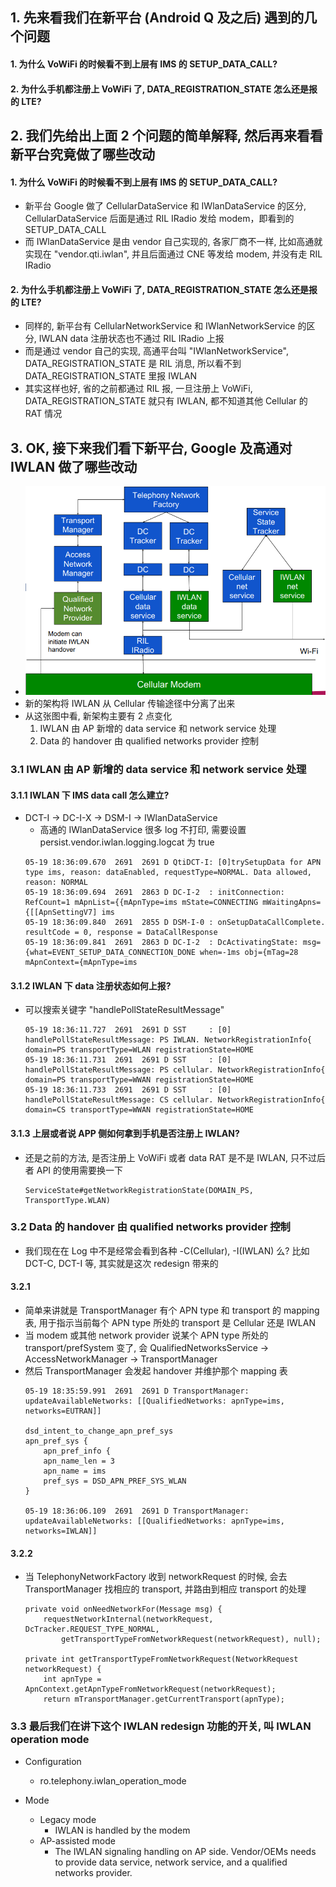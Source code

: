 ## 1. 先来看我们在新平台 (Android Q 及之后) 遇到的几个问题
#### 1. 为什么 VoWiFi 的时候看不到上层有 IMS 的 SETUP_DATA_CALL?

#### 2. 为什么手机都注册上 VoWiFi 了, DATA_REGISTRATION_STATE 怎么还是报的 LTE?

## 2. 我们先给出上面 2 个问题的简单解释, 然后再来看看新平台究竟做了哪些改动
#### 1. 为什么 VoWiFi 的时候看不到上层有 IMS 的 SETUP_DATA_CALL?
* 新平台 Google 做了 CellularDataService 和 IWlanDataService 的区分, CellularDataService 后面是通过 RIL IRadio 发给 modem，即看到的 SETUP_DATA_CALL
* 而 IWlanDataService 是由 vendor 自己实现的, 各家厂商不一样, 比如高通就实现在 "vendor.qti.iwlan", 并且后面通过 CNE 等发给 modem, 并没有走 RIL IRadio

#### 2. 为什么手机都注册上 VoWiFi 了, DATA_REGISTRATION_STATE 怎么还是报的 LTE?
* 同样的, 新平台有 CellularNetworkService 和 IWlanNetworkService 的区分, IWLAN data 注册状态也不通过 RIL IRadio 上报
* 而是通过 vendor 自己的实现, 高通平台叫 "IWlanNetworkService", DATA_REGISTRATION_STATE 是 RIL 消息, 所以看不到 DATA_REGISTRATION_STATE 里报 IWLAN
* 其实这样也好, 省的之前都通过 RIL 报, 一旦注册上 VoWiFi, DATA_REGISTRATION_STATE 就只有 IWLAN, 都不知道其他 Cellular 的 RAT 情况

## 3. OK, 接下来我们看下新平台, Google 及高通对 IWLAN 做了哪些改动
* ![IWLAN redesign](../pic/004_001_IWLAN_redesign.png)
* 新的架构将 IWLAN 从 Cellular 传输途径中分离了出来
* 从这张图中看, 新架构主要有 2 点变化
    1. IWLAN 由 AP 新增的 data service 和 network service 处理
    2. Data 的 handover 由 qualified networks provider 控制

### 3.1 IWLAN 由 AP 新增的 data service 和 network service 处理
#### 3.1.1 IWLAN 下 IMS data call 怎么建立?
* DCT-I -> DC-I-X -> DSM-I -> IWlanDataService
    * 高通的 IWlanDataService 很多 log 不打印, 需要设置 persist.vendor.iwlan.logging.logcat 为 true
    ```
    05-19 18:36:09.670  2691  2691 D QtiDCT-I: [0]trySetupData for APN type ims, reason: dataEnabled, requestType=NORMAL. Data allowed, reason: NORMAL
    05-19 18:36:09.694  2691  2863 D DC-I-2  : initConnection:  RefCount=1 mApnList={{mApnType=ims mState=CONNECTING mWaitingApns={[[ApnSettingV7] ims
    05-19 18:36:09.840  2691  2855 D DSM-I-0 : onSetupDataCallComplete. resultCode = 0, response = DataCallResponse
    05-19 18:36:09.841  2691  2863 D DC-I-2  : DcActivatingState: msg={what=EVENT_SETUP_DATA_CONNECTION_DONE when=-1ms obj={mTag=28 mApnContext={mApnType=ims
    ```

#### 3.1.2 IWLAN 下 data 注册状态如何上报?
* 可以搜索关键字 "handlePollStateResultMessage"
    ```
    05-19 18:36:11.727  2691  2691 D SST     : [0] handlePollStateResultMessage: PS IWLAN. NetworkRegistrationInfo{ domain=PS transportType=WLAN registrationState=HOME
    05-19 18:36:11.731  2691  2691 D SST     : [0] handlePollStateResultMessage: PS cellular. NetworkRegistrationInfo{ domain=PS transportType=WWAN registrationState=HOME
    05-19 18:36:11.733  2691  2691 D SST     : [0] handlePollStateResultMessage: CS cellular. NetworkRegistrationInfo{ domain=CS transportType=WWAN registrationState=HOME
    ```

#### 3.1.3 上层或者说 APP 侧如何拿到手机是否注册上 IWLAN?
* 还是之前的方法, 是否注册上 VoWiFi 或者 data RAT 是不是 IWLAN, 只不过后者 API 的使用需要换一下
    ```
    ServiceState#getNetworkRegistrationState(DOMAIN_PS, TransportType.WLAN)
    ```

### 3.2 Data 的 handover 由 qualified networks provider 控制
* 我们现在在 Log 中不是经常会看到各种 -C(Cellular), -I(IWLAN) 么? 比如 DCT-C, DCT-I 等, 其实就是这次 redesign 带来的

#### 3.2.1
* 简单来讲就是 TransportManager 有个 APN type 和 transport 的 mapping 表, 用于指示当前每个 APN type 所处的 transport 是 Cellular 还是 IWLAN
* 当 modem 或其他 network provider 说某个 APN type 所处的 transport/prefSystem 变了, 会 QualifiedNetworksService -> AccessNetworkManager -> TransportManager
* 然后 TransportManager 会发起 handover 并维护那个 mapping 表
    ```
    05-19 18:35:59.991  2691  2691 D TransportManager: updateAvailableNetworks: [[QualifiedNetworks: apnType=ims, networks=EUTRAN]]

    dsd_intent_to_change_apn_pref_sys
    apn_pref_sys {
        apn_pref_info {
        apn_name_len = 3
        apn_name = ims
        pref_sys = DSD_APN_PREF_SYS_WLAN
    }

    05-19 18:36:06.109  2691  2691 D TransportManager: updateAvailableNetworks: [[QualifiedNetworks: apnType=ims, networks=IWLAN]]
    ```

#### 3.2.2
* 当 TelephonyNetworkFactory 收到 networkRequest 的时候, 会去 TransportManager 找相应的 transport, 并路由到相应 transport 的处理
    ```
    private void onNeedNetworkFor(Message msg) {
        requestNetworkInternal(networkRequest, DcTracker.REQUEST_TYPE_NORMAL,
            getTransportTypeFromNetworkRequest(networkRequest), null);
 
    private int getTransportTypeFromNetworkRequest(NetworkRequest networkRequest) {
        int apnType = ApnContext.getApnTypeFromNetworkRequest(networkRequest);
        return mTransportManager.getCurrentTransport(apnType);
    ```

### 3.3 最后我们在讲下这个 IWLAN redesign 功能的开关, 叫 IWLAN operation mode
* Configuration
    * ro.telephony.iwlan_operation_mode

* Mode
    * Legacy mode
        * IWLAN is handled by the modem
    * AP-assisted mode
        * The IWLAN signaling handling on AP side. Vendor/OEMs needs to provide data service, network service, and a qualified networks provider.